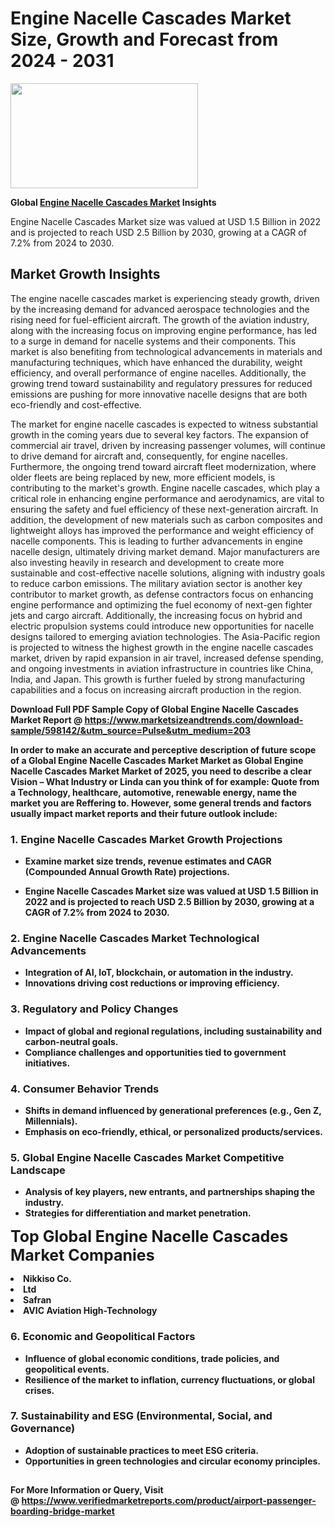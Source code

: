 <H1>Engine Nacelle Cascades Market Size, Growth and Forecast from 2024 - 2031</H1><img class="aligncenter size-medium wp-image-584254" src="https://thirdeyenews.in/wp-content/uploads/2024/09/Global-Market-Research-300x168.jpeg" alt="" width="300" height="168" /><p><strong>Global&nbsp;<a href="https://www.marketsizeandtrends.com/download-sample/598142/&amp;utm_source=Pulse&amp;utm_medium=203">Engine Nacelle Cascades Market</a> Insights</strong></p><p>Engine Nacelle Cascades Market size was valued at USD 1.5 Billion in 2022 and is projected to reach USD 2.5 Billion by 2030, growing at a CAGR of 7.2% from 2024 to 2030.</p><p><h2>Market Growth Insights</h2> <p>The engine nacelle cascades market is experiencing steady growth, driven by the increasing demand for advanced aerospace technologies and the rising need for fuel-efficient aircraft. The growth of the aviation industry, along with the increasing focus on improving engine performance, has led to a surge in demand for nacelle systems and their components. This market is also benefiting from technological advancements in materials and manufacturing techniques, which have enhanced the durability, weight efficiency, and overall performance of engine nacelles. Additionally, the growing trend toward sustainability and regulatory pressures for reduced emissions are pushing for more innovative nacelle designs that are both eco-friendly and cost-effective.</p> <p><strong></strong></p> <p>The market for engine nacelle cascades is expected to witness substantial growth in the coming years due to several key factors. The expansion of commercial air travel, driven by increasing passenger volumes, will continue to drive demand for aircraft and, consequently, for engine nacelles. Furthermore, the ongoing trend toward aircraft fleet modernization, where older fleets are being replaced by new, more efficient models, is contributing to the market's growth. Engine nacelle cascades, which play a critical role in enhancing engine performance and aerodynamics, are vital to ensuring the safety and fuel efficiency of these next-generation aircraft. In addition, the development of new materials such as carbon composites and lightweight alloys has improved the performance and weight efficiency of nacelle components. This is leading to further advancements in engine nacelle design, ultimately driving market demand. Major manufacturers are also investing heavily in research and development to create more sustainable and cost-effective nacelle solutions, aligning with industry goals to reduce carbon emissions. The military aviation sector is another key contributor to market growth, as defense contractors focus on enhancing engine performance and optimizing the fuel economy of next-gen fighter jets and cargo aircraft. Additionally, the increasing focus on hybrid and electric propulsion systems could introduce new opportunities for nacelle designs tailored to emerging aviation technologies. The Asia-Pacific region is projected to witness the highest growth in the engine nacelle cascades market, driven by rapid expansion in air travel, increased defense spending, and ongoing investments in aviation infrastructure in countries like China, India, and Japan. This growth is further fueled by strong manufacturing capabilities and a focus on increasing aircraft production in the region. <p><strong></p><p><span class=""><strong>Download Full PDF Sample Copy of Global Engine Nacelle Cascades Market Report</strong> @ <a href="https://www.marketsizeandtrends.com/download-sample/598142/&amp;utm_source=Pulse&amp;utm_medium=203" target="_blank">https://www.marketsizeandtrends.com/download-sample/598142/&amp;utm_source=Pulse&amp;utm_medium=203</a></span></p><p>In order to make an accurate and perceptive description of future scope of a Global&nbsp;Engine Nacelle Cascades Market Market as Global&nbsp;Engine Nacelle Cascades Market Market of 2025, you need to describe a clear Vision &ndash; What Industry or Linda can you think of for example: Quote from a Technology, healthcare, automotive, renewable energy, name the market you are Reffering to. However, some general trends and factors usually impact market reports and their future outlook include:</p><h3>1.&nbsp;<strong>Engine Nacelle Cascades Market Growth Projections</strong></h3><ul><li>Examine market size trends, revenue estimates and CAGR (Compounded Annual Growth Rate) projections.</li><li><p>Engine Nacelle Cascades Market size was valued at USD 1.5 Billion in 2022 and is projected to reach USD 2.5 Billion by 2030, growing at a CAGR of 7.2% from 2024 to 2030.</p></li></ul><h3>2.&nbsp;<strong>Engine Nacelle Cascades Market Technological Advancements</strong></h3><ul><li>Integration of AI, IoT, blockchain, or automation in the industry.</li><li>Innovations driving cost reductions or improving efficiency.</li></ul><h3>3.&nbsp;<strong>Regulatory and Policy Changes</strong></h3><ul><li>Impact of global and regional regulations, including sustainability and carbon-neutral goals.</li><li>Compliance challenges and opportunities tied to government initiatives.</li></ul><h3>4.&nbsp;<strong>Consumer Behavior Trends</strong></h3><ul><li>Shifts in demand influenced by generational preferences (e.g., Gen Z, Millennials).</li><li>Emphasis on eco-friendly, ethical, or personalized products/services.</li></ul><h3>5.&nbsp;<strong>Global Engine Nacelle Cascades Market Competitive Landscape</strong></h3><ul><li>Analysis of key players, new entrants, and partnerships shaping the industry.</li><li>Strategies for differentiation and market penetration.</li></ul><p data-pm-slice="1 1 []"><span style="color: inherit; font-family: inherit; font-size: 25px;">Top Global Engine Nacelle Cascades Market Companies</span></p><div class="" data-test-id=""><p><li>Nikkiso Co.</li><li> Ltd</li><li> Safran</li><li> AVIC Aviation High-Technology</li></p></div><h3>6.&nbsp;<strong>Economic and Geopolitical Factors</strong></h3><ul><li>Influence of global economic conditions, trade policies, and geopolitical events.</li><li>Resilience of the market to inflation, currency fluctuations, or global crises.</li></ul><h3>7.&nbsp;<strong>Sustainability and ESG (Environmental, Social, and Governance)</strong></h3><ul><li>Adoption of sustainable practices to meet ESG criteria.</li><li>Opportunities in green technologies and circular economy principles.</li></ul><h2><strong style="font-size: 14px;">For More Information or Query, Visit @&nbsp;</strong><a style="background-color: #ffffff; font-size: 14px;" href="https://www.marketsizeandtrends.com/report/engine-nacelle-cascades-market/" target="_blank">https://www.verifiedmarketreports.com/product/airport-passenger-boarding-bridge-market</a></h2>

